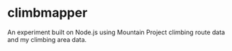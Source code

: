 # climbmapper

An experiment built on Node.js using Mountain Project climbing route data and my climbing area data. 
